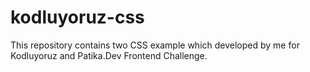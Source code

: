 # kodluyoruz-css

This repository contains two CSS example which developed by me for Kodluyoruz and Patika.Dev Frontend Challenge.